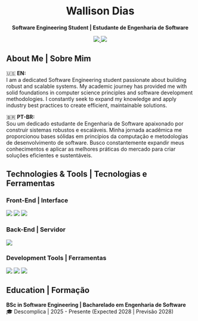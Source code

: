 <h1 align="center">Wallison Dias</h1>
<p align="center">
  <strong>Software Engineering Student | Estudante de Engenharia de Software</strong>
</p>

<p align="center">
  <a href="mailto:wallisonjuniodias@outlook.com">
    <img src="https://img.shields.io/badge/Outlook-0078D4?style=for-the-badge&logo=microsoft-outlook&logoColor=white"/>
  </a>
  <a href="https://linkedin.com/in/wallison">
    <img src="https://img.shields.io/badge/LinkedIn-0077B5?style=for-the-badge&logo=linkedin&logoColor=white"/>
  </a>
</p>

##

## About Me | Sobre Mim

🇺🇸 **EN:**  
I am a dedicated Software Engineering student passionate about building robust and scalable systems. My academic journey has provided me with solid foundations in computer science principles and software development methodologies. I constantly seek to expand my knowledge and apply industry best practices to create efficient, maintainable solutions.

🇧🇷 **PT-BR:**  
Sou um dedicado estudante de Engenharia de Software apaixonado por construir sistemas robustos e escaláveis. Minha jornada acadêmica me proporcionou bases sólidas em princípios da computação e metodologias de desenvolvimento de software. Busco constantemente expandir meus conhecimentos e aplicar as melhores práticas do mercado para criar soluções eficientes e sustentáveis.

##

## Technologies & Tools | Tecnologias e Ferramentas

### Front-End | Interface
<p>
  <img src="https://img.shields.io/badge/HTML5-E34F26?style=for-the-badge&logo=html5&logoColor=white"/>
  <img src="https://img.shields.io/badge/CSS3-1572B6?style=for-the-badge&logo=css3&logoColor=white"/>
  <img src="https://img.shields.io/badge/JavaScript-F7DF1E?style=for-the-badge&logo=javascript&logoColor=black"/>
</p>

### Back-End | Servidor
<p>
  <img src="https://img.shields.io/badge/Java-007396?style=for-the-badge&logo=java&logoColor=white"/>
</p>

### Development Tools | Ferramentas
<p>
  <img src="https://img.shields.io/badge/Git-F05032?style=for-the-badge&logo=git&logoColor=white"/>
  <img src="https://img.shields.io/badge/VS_Code-007ACC?style=for-the-badge&logo=visual-studio-code&logoColor=white"/>
  <img src="https://img.shields.io/badge/GitHub-181717?style=for-the-badge&logo=github&logoColor=white"/>
</p>

##

## Education | Formação
**BSc in Software Engineering | Bacharelado em Engenharia de Software**  
🎓 Descomplica | 2025 - Presente (Expected 2028 | Previsão 2028)  

##

